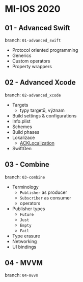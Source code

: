 # MI-IOS 2020

## 01 - Advanced Swift
branch: `01-advanced_swift`
* Protocol oriented programming
* Generics
* Custom operators
* Property wrappers

## 02 - Advanced Xcode
branch: `02-advanced_xcode`
* Targets
    - typy targetů, význam
* Build settings & configurations
* Info.plist
* Schemes
* Build phases
* Lokalizace
    - [ACKLocalization](https://github.com/AckeeCZ/ACKLocalization)
* SwiftGen

## 03 - Combine
branch: `03-combine`
* Terminology
    * `Publisher` as producer
    * `Subscriber` as consumer
    * operators
* Publisher types
    * `Future`
    * `Just`
    * `Empty`
    * `Fail`
* Type erasure
* Networking
* UI bindings

## 04 - MVVM
branch: `04-mvvm`
